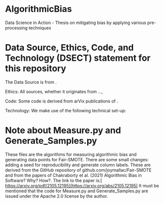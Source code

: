 # AlgorithmicBias
Data Science in Action - Thesis on mitigating bias by applying various pre-processing techniques



# Data Source, Ethics, Code, and Technology (DSECT) statement for this repository
The Data Source is from .

Ethics: All sources, whether it originates from ..., 

Code: Some code is derived from arVix publications of .

Technology: We make use of the following technical set-up:

# Note about Measure.py and Generate_Samples.py
These files are the algorithms for measuring algorithmic bias and generating data points for Fair-SMOTE.
There are some small changes: adding a seed for reproducibility and generate column labels.
These are derived from the GitHub repository of github.com/joymallac/Fair-SMOTE and from the papers of Chakraborty et al. (2021) Algorithmic Bias in Software? Why? How?.
The link to the paper is:[ https://arxiv.org/pdf/2105.12195](https://arxiv.org/abs/2105.12195)
It must be mentioned that the code for Measure.py and Generate_Samples.py are issued under the Apache 2.0 license by the author.
